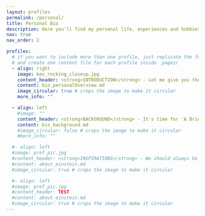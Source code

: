 ```yaml
---
layout: profiles
permalink: /personal/
title: Personal Bio
description: Here you'll find my personal life, experiences and hobbies. It's mostly guff, but a journey travelled is a story waiting to be told. Also, it has cat pictures!
nav: true
nav_order: 2

profiles:
  # if you want to include more than one profile, just replicate the following block
  # and create one content file for each profile inside _pages/
  - align: right
    image: kev_rocking_closeup.jpg
    content_header: <strong>INTRODUCTION</strong> - Let me give you the overview while I get you a cuppa!
    content: bio_personalOverview.md
    image_circular: true # crops the image to make it circular
    more_info: ""

  - align: left
    #image: ""
    content_header: <strong>BACKGROUND</strong> - It's time for 'A Brief History of Kev'! \*<em>jazz hands</em>\*
    content: bio_background.md
    #image_circular: false # crops the image to make it circular
    #more_info: ""

  #- align: left
  #image: prof_pic.jpg
  #content_header: <strong>INSPIRATIONS</strong> - We should always be grateful of people in our lives that drive us to become the best version of ourselves.
  #content: about_einstein.md
  #image_circular: true # crops the image to make it circular

  #- align: left
  #image: prof_pic.jpg
  #content_header: TEST
  #content: about_einstein.md
  #image_circular: true # crops the image to make it circular
---
```

